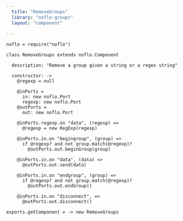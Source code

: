 ```yaml
---
  title: "RemoveGroups"
  library: "noflo-groups"
  layout: "component"

---
```


    noflo = require("noflo")
    
    class RemoveGroups extends noflo.Component
    
      description: "Remove a group given a string or a regex string"
    
      constructor: ->
        @regexp = null
    
        @inPorts =
          in: new noflo.Port
          regexp: new noflo.Port
        @outPorts =
          out: new noflo.Port
    
        @inPorts.regexp.on "data", (regexp) =>
          @regexp = new RegExp(regexp)
    
        @inPorts.in.on "begingroup", (group) =>
          if @regexp? and not group.match(@regexp)?
            @outPorts.out.beginGroup(group)
    
        @inPorts.in.on "data", (data) =>
          @outPorts.out.send(data)
    
        @inPorts.in.on "endgroup", (group) =>
          if @regexp? and not group.match(@regexp)?
            @outPorts.out.endGroup()
    
        @inPorts.in.on "disconnect", =>
          @outPorts.out.disconnect()
    
    exports.getComponent = -> new RemoveGroups
    
